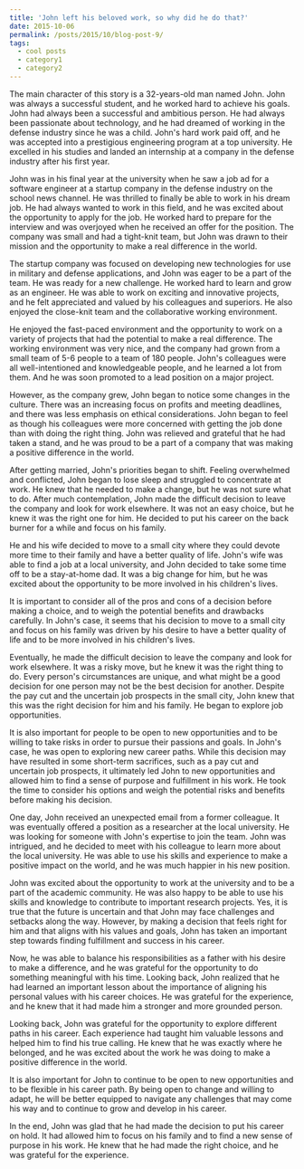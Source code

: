 ```yaml
---
title: 'John left his beloved work, so why did he do that?'
date: 2015-10-06
permalink: /posts/2015/10/blog-post-9/
tags:
  - cool posts
  - category1
  - category2
---
```


The main character of this story is a 32-years-old man named John. John was always a successful student, and he worked hard to achieve his goals. John had always been a successful and ambitious person. He had always been passionate about technology, and he had dreamed of working in the defense industry since he was a child. John's hard work paid off, and he was accepted into a prestigious engineering program at a top university. He excelled in his studies and landed an internship at a company in the defense industry after his first year. 

John was in his final year at the university when he saw a job ad for a software engineer at a startup company in the defense industry on the school news channel. He was thrilled to finally be able to work in his dream job. He had always wanted to work in this field, and he was excited about the opportunity to apply for the job. He worked hard to prepare for the interview and was overjoyed when he received an offer for the position. The company was small and had a tight-knit team, but John was drawn to their mission and the opportunity to make a real difference in the world.

The startup company was focused on developing new technologies for use in military and defense applications, and John was eager to be a part of the team. He was ready for a new challenge. He worked hard to learn and grow as an engineer. He was able to work on exciting and innovative projects, and he felt appreciated and valued by his colleagues and superiors. He also enjoyed the close-knit team and the collaborative working environment. 

He enjoyed the fast-paced environment and the opportunity to work on a variety of projects that had the potential to make a real difference. The working environment was very nice, and the company had grown from a small team of 5-6 people to a team of 180 people. John's colleagues were all well-intentioned and knowledgeable people, and he learned a lot from them. And he was soon promoted to a lead position on a major project.

However, as the company grew, John began to notice some changes in the culture. There was an increasing focus on profits and meeting deadlines, and there was less emphasis on ethical considerations. John began to feel as though his colleagues were more concerned with getting the job done than with doing the right thing. John was relieved and grateful that he had taken a stand, and he was proud to be a part of a company that was making a positive difference in the world. 

After getting married, John's priorities began to shift. Feeling overwhelmed and conflicted, John began to lose sleep and struggled to concentrate at work. He knew that he needed to make a change, but he was not sure what to do. After much contemplation, John made the difficult decision to leave the company and look for work elsewhere. It was not an easy choice, but he knew it was the right one for him. He decided to put his career on the back burner for a while and focus on his family. 

He and his wife decided to move to a small city where they could devote more time to their family and have a better quality of life. John's wife was able to find a job at a local university, and John decided to take some time off to be a stay-at-home dad. It was a big change for him, but he was excited about the opportunity to be more involved in his children's lives.

It is important to consider all of the pros and cons of a decision before making a choice, and to weigh the potential benefits and drawbacks carefully. In John's case, it seems that his decision to move to a small city and focus on his family was driven by his desire to have a better quality of life and to be more involved in his children's lives.

Eventually, he made the difficult decision to leave the company and look for work elsewhere. It was a risky move, but he knew it was the right thing to do. Every person's circumstances are unique, and what might be a good decision for one person may not be the best decision for another. Despite the pay cut and the uncertain job prospects in the small city, John knew that this was the right decision for him and his family. He began to explore job opportunities.

It is also important for people to be open to new opportunities and to be willing to take risks in order to pursue their passions and goals. In John's case, he was open to exploring new career paths. While this decision may have resulted in some short-term sacrifices, such as a pay cut and uncertain job prospects, it ultimately led John to new opportunities and allowed him to find a sense of purpose and fulfillment in his work. He took the time to consider his options and weigh the potential risks and benefits before making his decision. 

One day, John received an unexpected email from a former colleague. It was eventually offered a position as a researcher at the local university. He was looking for someone with John's expertise to join the team. John was intrigued, and he decided to meet with his colleague to learn more about the local university. He was able to use his skills and experience to make a positive impact on the world, and he was much happier in his new position.

John was excited about the opportunity to work at the university and to be a part of the academic community. He was also happy to be able to use his skills and knowledge to contribute to important research projects. Yes, it is true that the future is uncertain and that John may face challenges and setbacks along the way. However, by making a decision that feels right for him and that aligns with his values and goals, John has taken an important step towards finding fulfillment and success in his career.

Now, he was able to balance his responsibilities as a father with his desire to make a difference, and he was grateful for the opportunity to do something meaningful with his time. Looking back, John realized that he had learned an important lesson about the importance of aligning his personal values with his career choices. He was grateful for the experience, and he knew that it had made him a stronger and more grounded person.

Looking back, John was grateful for the opportunity to explore different paths in his career. Each experience had taught him valuable lessons and helped him to find his true calling. He knew that he was exactly where he belonged, and he was excited about the work he was doing to make a positive difference in the world.

It is also important for John to continue to be open to new opportunities and to be flexible in his career path. By being open to change and willing to adapt, he will be better equipped to navigate any challenges that may come his way and to continue to grow and develop in his career.

In the end, John was glad that he had made the decision to put his career on hold. It had allowed him to focus on his family and to find a new sense of purpose in his work. He knew that he had made the right choice, and he was grateful for the experience.
